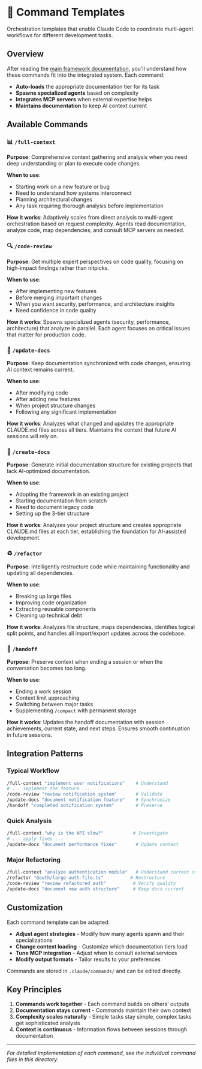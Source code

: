 # 🔧 Command Templates

Orchestration templates that enable Claude Code to coordinate multi-agent workflows for different development tasks.

## Overview

After reading the [main framework documentation](../README.md), you'll understand how these commands fit into the integrated system. Each command:

- **Auto-loads** the appropriate documentation tier for its task
- **Spawns specialized agents** based on complexity 
- **Integrates MCP servers** when external expertise helps
- **Maintains documentation** to keep AI context current

## Available Commands

### 📊 `/full-context`
**Purpose**: Comprehensive context gathering and analysis when you need deep understanding or plan to execute code changes.

**When to use**:
- Starting work on a new feature or bug
- Need to understand how systems interconnect
- Planning architectural changes
- Any task requiring thorough analysis before implementation

**How it works**: Adaptively scales from direct analysis to multi-agent orchestration based on request complexity. Agents read documentation, analyze code, map dependencies, and consult MCP servers as needed.

### 🔍 `/code-review` 
**Purpose**: Get multiple expert perspectives on code quality, focusing on high-impact findings rather than nitpicks.

**When to use**:
- After implementing new features
- Before merging important changes
- When you want security, performance, and architecture insights
- Need confidence in code quality

**How it works**: Spawns specialized agents (security, performance, architecture) that analyze in parallel. Each agent focuses on critical issues that matter for production code.

### 📝 `/update-docs`
**Purpose**: Keep documentation synchronized with code changes, ensuring AI context remains current.

**When to use**:
- After modifying code
- After adding new features
- When project structure changes
- Following any significant implementation

**How it works**: Analyzes what changed and updates the appropriate CLAUDE.md files across all tiers. Maintains the context that future AI sessions will rely on.

### 📄 `/create-docs`
**Purpose**: Generate initial documentation structure for existing projects that lack AI-optimized documentation.

**When to use**:
- Adopting the framework in an existing project
- Starting documentation from scratch
- Need to document legacy code
- Setting up the 3-tier structure

**How it works**: Analyzes your project structure and creates appropriate CLAUDE.md files at each tier, establishing the foundation for AI-assisted development.

### ♻️ `/refactor`
**Purpose**: Intelligently restructure code while maintaining functionality and updating all dependencies.

**When to use**:
- Breaking up large files
- Improving code organization
- Extracting reusable components
- Cleaning up technical debt

**How it works**: Analyzes file structure, maps dependencies, identifies logical split points, and handles all import/export updates across the codebase.

### 🤝 `/handoff`
**Purpose**: Preserve context when ending a session or when the conversation becomes too long.

**When to use**:
- Ending a work session
- Context limit approaching
- Switching between major tasks
- Supplementing `/compact` with permanent storage

**How it works**: Updates the handoff documentation with session achievements, current state, and next steps. Ensures smooth continuation in future sessions.

## Integration Patterns

### Typical Workflow
```bash
/full-context "implement user notifications"    # Understand
# ... implement the feature ...
/code-review "review notification system"       # Validate  
/update-docs "document notification feature"    # Synchronize
/handoff "completed notification system"        # Preserve
```

### Quick Analysis
```bash
/full-context "why is the API slow?"           # Investigate
# ... apply fixes ...
/update-docs "document performance fixes"       # Update context
```

### Major Refactoring
```bash
/full-context "analyze authentication module"   # Understand current state
/refactor "@auth/large-auth-file.ts"          # Restructure
/code-review "review refactored auth"          # Verify quality
/update-docs "document new auth structure"     # Keep docs current
```

## Customization

Each command template can be adapted:

- **Adjust agent strategies** - Modify how many agents spawn and their specializations
- **Change context loading** - Customize which documentation tiers load
- **Tune MCP integration** - Adjust when to consult external services
- **Modify output formats** - Tailor results to your preferences

Commands are stored in `.claude/commands/` and can be edited directly.

## Key Principles

1. **Commands work together** - Each command builds on others' outputs
2. **Documentation stays current** - Commands maintain their own context
3. **Complexity scales naturally** - Simple tasks stay simple, complex tasks get sophisticated analysis
4. **Context is continuous** - Information flows between sessions through documentation

---

*For detailed implementation of each command, see the individual command files in this directory.*